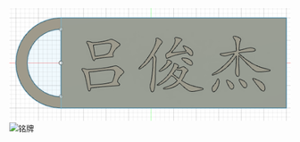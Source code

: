 ![](铭牌.png)![铭牌](https://user-images.githubusercontent.com/82360536/114510341-27503880-9c69-11eb-9c44-1433d54bad5f.png)
